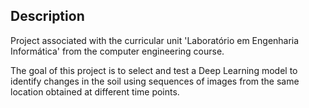 ## Description

Project associated with the curricular unit 'Laboratório em Engenharia Informática' from the computer engineering course.

The goal of this project is to select and test a Deep Learning model to identify changes in the soil using sequences of images from the same location obtained at different time points.
